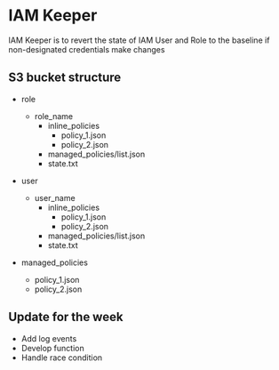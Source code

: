 # IAM Keeper

IAM Keeper is to revert the state of IAM User and Role to the baseline if non-designated credentials make changes

## S3 bucket structure

- role
  - role_name
    - inline_policies
      - policy_1.json
      - policy_2.json
    - managed_policies/list.json
    - state.txt

- user
  - user_name
    - inline_policies
      - policy_1.json
      - policy_2.json
    - managed_policies/list.json
    - state.txt

- managed_policies
  - policy_1.json
  - policy_2.json

## Update for the week

- Add log events
- Develop function
- Handle race condition
